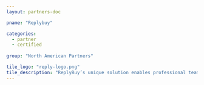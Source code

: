 ```yaml
---
layout: partners-doc

pname: "Replybuy"

categories: 
  - partner
  - certified
  
group: "North American Partners"

tile_logo: "reply-logo.png"
tile_description: "ReplyBuy’s unique solution enables professional teams, universities and venues across the country to connect on-demand with potential buyers via mobile and execute a purchase with a quick 'reply' text message. Partners can deploy targeted offers on-demand, generate instant sales, view analytics and track the results from a single dashboard."
---
```

